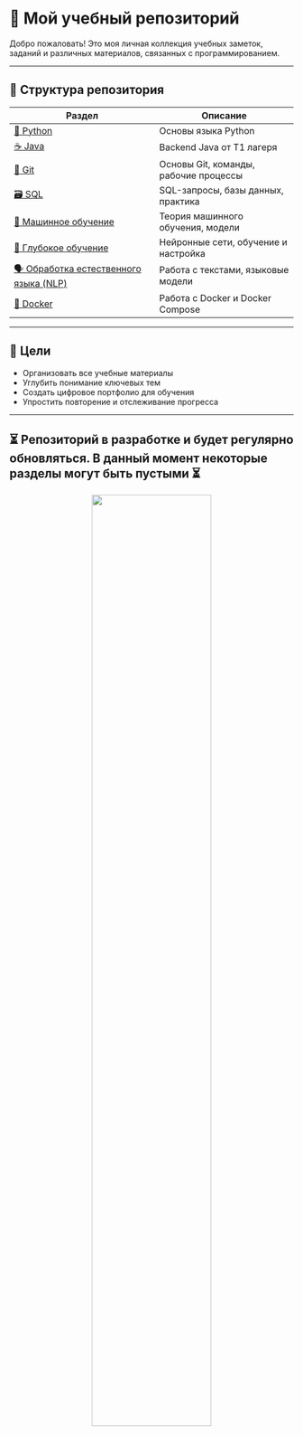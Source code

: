 # 🧠 Мой учебный репозиторий

Добро пожаловать! Это моя личная коллекция учебных заметок, заданий и различных материалов, связанных с программированием.

---

## 📂 Структура репозитория

| Раздел | Описание |
|--------|----------|
| [🐍 Python](./PYTHON/) | Основы языка Python |
| [☕ Java](./JAVA/) | Backend Java от Т1 лагеря |
| [🌿 Git](./GIT/) | Основы Git, команды, рабочие процессы |
| [🗃️ SQL](./SQL/) | SQL-запросы, базы данных, практика |
| [🧠 Машинное обучение](./ML/) | Теория машинного обучения, модели |
| [🧬 Глубокое обучение](./DL/) | Нейронные сети, обучение и настройка |
| [🗣️ Обработка естественного языка (NLP)](./NLP/) | Работа с текстами, языковые модели |
| [🐳 Docker](./DOCKER/) | Работа с Docker и Docker Compose |

---

## 🎯 Цели

- Организовать все учебные материалы
- Углубить понимание ключевых тем
- Создать цифровое портфолио для обучения
- Упростить повторение и отслеживание прогресса

---

## ⏳ Репозиторий в разработке и будет регулярно обновляться. В данный момент некоторые разделы могут быть пустыми ⏳

<div align="center">
  <img src="https://media.tenor.com/42bcTn0iuVgAAAAj/under-construction-pikachu.gif" width="65%">
</div>
